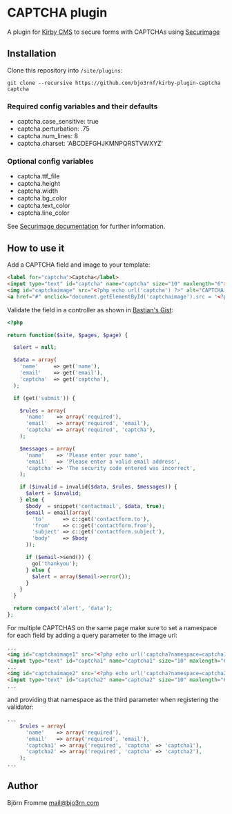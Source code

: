 # CAPTCHA plugin

A plugin for [Kirby CMS](http://getkirby.com) to secure forms with CAPTCHAs using [Securimage](http://www.phpcaptcha.org)

## Installation

Clone this repository into `/site/plugins`:

`git clone --recursive https://github.com/bjo3rnf/kirby-plugin-captcha captcha`

### Required config variables and their defaults

- captcha.case_sensitive: true
- captcha.perturbation: .75
- captcha.num_lines: 8
- captcha.charset: 'ABCDEFGHJKMNPQRSTVWXYZ'

### Optional config variables

- captcha.ttf_file
- captcha.height
- captcha.width
- captcha.bg_color
- captcha.text_color
- captcha.line_color

See [Securimage documentation](https://www.phpcaptcha.org/documentation/customizing-securimage/) for further information.

## How to use it

Add a CAPTCHA field and image to your template:

```html
<label for="captcha">Captcha</label>
<input type="text" id="captcha" name="captcha" size="10" maxlength="6">
<img id="captchaimage" src="<?php echo url('captcha') ?>" alt="CAPTCHA Image">
<a href="#" onclick="document.getElementById('captchaimage').src = '<?php echo url('captcha') ?>?' + Math.random(); return false">[ Different Image ]</a>
```

Validate the field in a controller as shown in [Bastian's Gist](https://gist.github.com/bastianallgeier/c396df7923848912393d):

```php
<?php

return function($site, $pages, $page) {

  $alert = null;

  $data = array(
    'name'     => get('name'),
    'email'    => get('email'),
    'captcha'  => get('captcha'),
  );

  if (get('submit')) {

    $rules = array(
      'name'    => array('required'),
      'email'   => array('required', 'email'),
      'captcha' => array('required', 'captcha'),
    );

    $messages = array(
      'name'    => 'Please enter your name',
      'email'   => 'Please enter a valid email address',
      'captcha' => 'The security code entered was incorrect',
    );

    if ($invalid = invalid($data, $rules, $messages)) {
      $alert = $invalid;
    } else {
      $body  = snippet('contactmail', $data, true);
      $email = email(array(
        'to'      => c::get('contactform.to'),
        'from'    => c::get('contactform.from'),
        'subject' => c::get('contactform.subject'),
        'body'    => $body
      ));

      if ($email->send()) {
        go('thankyou');
      } else {
        $alert = array($email->error());
      }
    }
  }

  return compact('alert', 'data');
};
```

For multiple CAPTCHAS on the same page make sure to set a namespace for each field by adding a query parameter to the 
image url:

```html
...
<img id="captchaimage1" src="<?php echo url('captcha?namespace=captcha1') ?>" alt="CAPTCHA Image 1">
<input type="text" id="captcha1" name="captcha1" size="10" maxlength="6">
...
<img id="captchaimage2" src="<?php echo url('captcha?namespace=captcha2') ?>" alt="CAPTCHA Image 2">
<input type="text" id="captcha2" name="captcha2" size="10" maxlength="6">
...
```

and providing that namespace as the third parameter when registering the validator:

```php
...
    $rules = array(
      'name'    => array('required'),
      'email'   => array('required', 'email'),
      'captcha1' => array('required', 'captcha' => 'captcha1'),
      'captcha2' => array('required', 'captcha' => 'captcha2'),
    );
...
```

## Author

Björn Fromme <mail@bjo3rn.com>
